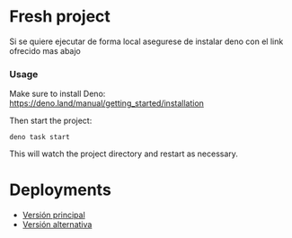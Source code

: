 # Fresh project

Si se quiere ejecutar de forma local asegurese de instalar deno con el link ofrecido mas abajo

### Usage

Make sure to install Deno: https://deno.land/manual/getting_started/installation

Then start the project:

```
deno task start
```

This will watch the project directory and restart as necessary.

# Deployments

- [Versión principal](https://carlosjac31-boardfinder-61.deno.dev)
- [Versión alternativa](https://carlosjac31-boardfinder-61-jhvaq5e8g427.deno.dev)
